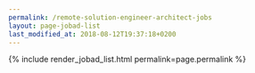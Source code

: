 ```yaml
---
permalink: /remote-solution-engineer-architect-jobs
layout: page-jobad-list
last_modified_at: 2018-08-12T19:37:18+0200
---
```

{% include render_jobad_list.html permalink=page.permalink %}

